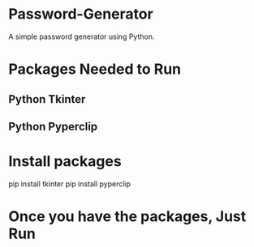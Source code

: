 # Password-Generator
A simple password generator using Python.

# Packages Needed to Run
## Python Tkinter
## Python Pyperclip

# Install packages
pip install tkinter
pip install pyperclip

# Once you have the packages, Just Run  
